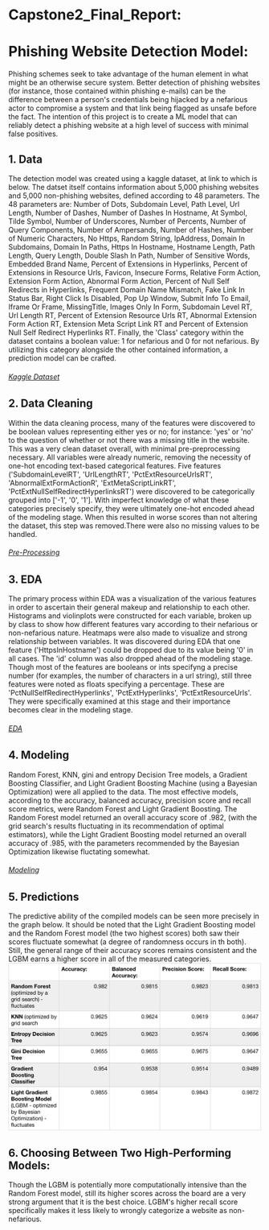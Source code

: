 # Capstone2_Final_Report:
# Phishing Website Detection Model:
   Phishing schemes seek to take advantage of the human element in what might be an otherwise secure system. Better detection of phishing websites (for instance, those contained within phishing e-mails) can be the difference between a person's credentials being hijacked by a nefarious actor to compromise a system and that link being flagged as unsafe before the fact.
   The intention of this project is to create a ML model that can reliably detect a phishing website at a high level of success with minimal false positives.
    
## 1. Data
   The detection model was created using a kaggle dataset, at link to which is below. The datset itself contains information about 5,000 phishing websites and 5,000 non-phishing websites, defined according to 48 parameters. The 48 parameters are: Number of Dots, Subdomain Level, Path Level, Url Length, Number of Dashes, Number of Dashes In Hostname, At Symbol, Tilde Symbol, Number of Underscores, Number of Percents, Number of Query Components, Number of Ampersands, Number of Hashes, Number of Numeric Characters, No Https, Random String, IpAddress, Domain In Subdomains, Domain In Paths, Https In Hostname, Hostname Length, Path Length, Query Length, Double Slash In Path, Number of Sensitive Words, Embedded Brand Name, Percent of Extensions in Hyperlinks, Percent of Extensions in Resource Urls, Favicon, Insecure Forms, Relative Form Action, Extension Form Action, Abnormal Form Action, Percent of Null Self Redirects in Hyperlinks, Frequent Domain Name Mismatch, Fake Link In Status Bar, Right Click Is Disabled, Pop Up Window, Submit Info To Email, Iframe Or Frame, MissingTitle, Images Only In Form, Subdomain Level RT, Url Length RT, Percent of Extension Resource Urls RT, Abnormal Extension Form Action RT, Extension Meta Script Link RT and Percent of Extension Null Self Redirect Hyperlinks RT.
    Finally, the 'Class' category within the dataset contains a boolean value: 1 for nefarious and 0 for not nefarious. By utilizing this category alongside the other contained information, a prediction model can be crafted.
###### [Kaggle Dataset](https://www.kaggle.com/shashwatwork/phishing-dataset-for-machine-learning)

## 2. Data Cleaning
   Within the data cleaning process, many of the features were discovered to be boolean values representing either yes or no; for instance: 'yes' or 'no' to the question of whether or not there was a missing title in the website. 
   This was a very clean dataset overall, with minimal pre-preprocessing necessary. All variables were already numeric, removing the necessity of one-hot encoding text-based categorical features. Five features ('SubdomainLevelRT', 'UrlLengthRT', 'PctExtResourceUrlsRT', 'AbnormalExtFormActionR', 'ExtMetaScriptLinkRT', 'PctExtNullSelfRedirectHyperlinksRT') were discovered to be categorically grouped into ['-1', '0', '1']. With imperfect knowledge of what these categories precisely specify, they were ultimately one-hot encoded ahead of the modeling stage. When this resulted in worse scores than not altering the dataset, this step was removed.There were also no missing values to be handled.
   
###### [Pre-Processing](https://github.com/eerogers/Cap2PreProcessing/blob/master/Cap2PreProcessing.ipynb)

## 3. EDA
   The primary process within EDA was a visualization of the various features in order to ascertain their general makeup and relationship to each other. Histograms and violinplots were constructed for each variable, broken up by class to show how different features vary according to their nefarious or non-nefarious nature. Heatmaps were also made to visualize and strong relationship between variables.
   It was discovered during EDA that one feature ('HttpsInHostname') could be dropped due to its value being '0' in all cases. The 'id' column was also dropped ahead of the modeling stage.
   Though most of the features are booleans or ints specifyng a precise number (for examples, the number of characters in a url string), still three features were noted as floats specifying a percentage. These are 'PctNullSelfRedirectHyperlinks', 'PctExtHyperlinks', 'PctExtResourceUrls'. They were specifically examined at this stage and their importance becomes clear in the modeling stage.
###### [EDA](https://github.com/eerogers/Phishing_EDA/blob/master/EDA.ipynb)

## 4. Modeling
   Random Forest, KNN, gini and entropy Decision Tree models, a Gradient Boosting Classifier, and Light Gradient Boosting Machine (using a Bayesian Optimization) were all applied to the data. The most effective models, according to the accuracy, balanced accuracy, precision score and recall score metrics, were Random Forest and Light Gradient Boosting. The Random Forest model returned an overall accuracy score of .982, (with the grid search's results fluctuating in its recommendation of optimal estimators), while the Light Gradient Boosting model returned an overall accuracy of .985, with the parameters recommended by the Bayesian Optimization likewise fluctating somewhat.
###### [Modeling](https://github.com/eerogers/cap2_modeling/blob/master/Modeling.ipynb)

## 5. Predictions
   The predictive ability of the compiled models can be seen more precisely in the graph below. It should be noted that the Light Gradient Boosting model and the Random Forest model (the two highest scores) both saw their scores fluctuate somewhat (a degree of randomness occurs in th both). Still, the general range of their accuracy scores remains consistent and the LGBM earns a higher score in all of the measured categories.
![Metrics](model_metrics.png)

## 6. Choosing Between Two High-Performing Models:
   Though the LGBM is potentially more computationally intensive than the Random Forest model, still its higher scores across the board are a very strong argument that it is the best choice. LGBM's higher recall score specifically makes it less likely to wrongly categorize a website as non-nefarious.
    